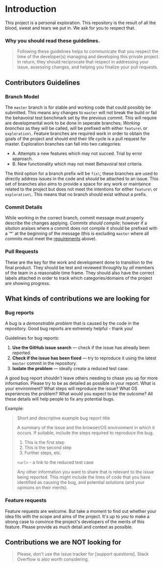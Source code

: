 # Introduction
This project is a personal exploration. This repository is the result of all the blood, sweat and tears we put in. We ask for you to respect that.

### Why you should read these guidelines.
>Following these guidelines helps to communicate that you respect the time of the developer(s) managing and developing this private project. In return, they should reciprocate that respect in addressing your issue, assessing changes, and helping you finalize your pull requests.

## Contributors Guidelines

### Branch Model
The `master` branch is for stable and working code that could possibly be submitted. This means any changes to `master` will not break the build or fail the behavoiral test benchmark set by the previous commit. This will require are developmental work to be done in seperate branches; *Working branches* as they will be called, will be prefixed with either `feature\` or `exploration\`. Feature branches are required work in order to obtain the goals of the project and should end their life cycle is a pull request for master. Exploration branches can fall into two categories:

- A. Attempts a new features which may not succed. Trial by error approach.
- B. New functionality which may not meet Behavoiral test criteria.

The third option for a branch prefix will be `fix\`; these branches are used to directly address issues in the code and *should* be attached to an issue. This set of branches also aims to provide a space for any work or maintaince related to the project but does not meet the intentions for either `feature\` or `exploration\`. This means that no branch should exist without a prefix.

### Commit Details
While working in the correct branch, commit message must properly describe the changes applying. *Commits should compile*; however if a sitution araises where a commit does not compile it should be prefixed with a '\*' at the beginning of the message (this is excluding `master` where all commits must meet the [requirements](#Branch-Model-and-Commit-Details) above).

### Pull Requests

These are the key for the work and development done to transition to the final product. They should be test and reviewed throughly by *all* members of the team in a reasonable time frame. They should also have the correct labels attached in order to track which categories/domains of the project are showing progress.

## What kinds of contributions we are looking for

### Bug reports
A bug is a _demonstrable problem_ that is caused by the code in the repository.
Good bug reports are extremely helpful - thank you!

Guidelines for bug reports:
1. **Use the GitHub issue search** &mdash; check if the issue has already been
   reported.
2. **Check if the issue has been fixed** &mdash; try to reproduce it using the
   latest `master` commit in the repository.
3. **Isolate the problem** &mdash; ideally create a reduced test case.

A good bug report shouldn't leave others needing to chase you up for more
information. Please try to be as detailed as possible in your report. What is
your environment? What steps will reproduce the issue? What OS experiences the
problem? What would you expect to be the outcome? All these details will help
people to fix any potential bugs.

Example:

> Short and descriptive example bug report title
>
> A summary of the issue and the browser/OS environment in which it occurs. If
> suitable, include the steps required to reproduce the bug.
>
> 1. This is the first step
> 2. This is the second step
> 3. Further steps, etc.
>
> `<url>` - a link to the reduced test case
>
> Any other information you want to share that is relevant to the issue being
> reported. This might include the lines of code that you have identified as
> causing the bug, and potential solutions (and your opinions on their
> merits).

### Feature requests

Feature requests are welcome. But take a moment to find out whether your idea
fits with the scope and aims of the project. It's up to *you* to make a strong
case to convince the project's developers of the merits of this feature. Please
provide as much detail and context as possible.

## Contributions we are NOT looking for
> Please, don't use the issue tracker for [support questions]. Stack Overflow is also worth considering.
